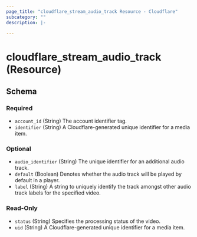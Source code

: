 ```yaml
---
page_title: "cloudflare_stream_audio_track Resource - Cloudflare"
subcategory: ""
description: |-
  
---
```


# cloudflare_stream_audio_track (Resource)




<!-- schema generated by tfplugindocs -->
## Schema

### Required

- `account_id` (String) The account identifier tag.
- `identifier` (String) A Cloudflare-generated unique identifier for a media item.

### Optional

- `audio_identifier` (String) The unique identifier for an additional audio track.
- `default` (Boolean) Denotes whether the audio track will be played by default in a player.
- `label` (String) A string to uniquely identify the track amongst other audio track labels for the specified video.

### Read-Only

- `status` (String) Specifies the processing status of the video.
- `uid` (String) A Cloudflare-generated unique identifier for a media item.


